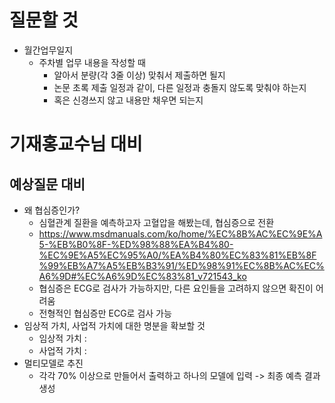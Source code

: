 # 질문할 것
- 월간업무일지
	- 주차별 업무 내용을 작성할 때
		- 알아서 분량(각 3줄 이상) 맞춰서 제출하면 될지
		- 논문 초록 제출 일정과 같이, 다른 일정과 충돌지 않도록 맞춰야 하는지
		- 혹은 신경쓰지 않고 내용만 채우면 되는지
# 기재홍교수님 대비
## 예상질문 대비
- 왜 협심증인가?
	- 심혈관계 질환을 예측하고자 고혈압을 해봤는데, 협심증으로 전환
	- https://www.msdmanuals.com/ko/home/%EC%8B%AC%EC%9E%A5-%EB%B0%8F-%ED%98%88%EA%B4%80-%EC%9E%A5%EC%95%A0/%EA%B4%80%EC%83%81%EB%8F%99%EB%A7%A5%EB%B3%91/%ED%98%91%EC%8B%AC%EC%A6%9D#%EC%A6%9D%EC%83%81_v721543_ko
	- 협심증은 ECG로 검사가 가능하지만, 다른 요인들을 고려하지 않으면 확진이 어려움
	- 전형적인 협심증만 ECG로 검사 가능
- 임상적 가치, 사업적 가치에 대한 명분을 확보할 것
	- 임상적 가치 : 
	- 사업적 가치 : 
- 멀티모델로 추진
	- 각각 70% 이상으로 만들어서 출력하고 하나의 모델에 입력 -> 최종 예측 결과 생성
